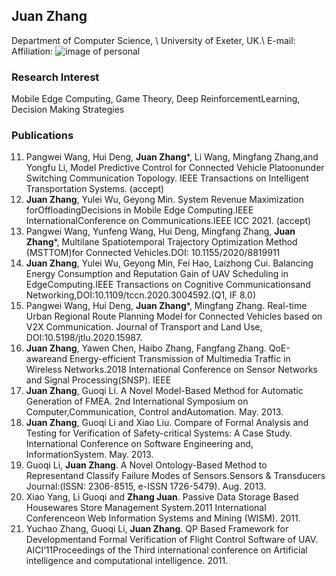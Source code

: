 ## Juan Zhang

Department of Computer Science, \\
University of Exeter, UK.\\
E-mail:
Affiliation:
![image of personal](<img src="https://github.com/jdaisyzhang/JuanZhang/blob/gh-pages/3.jpg" width="100" height="100">)

### Research Interest
Mobile Edge Computing, Game Theory, Deep ReinforcementLearning, Decision Making Strategies

### Publications
11. Pangwei Wang,  Hui Deng, **Juan  Zhang***,  Li Wang,  Mingfang Zhang,and Yongfu Li, Model Predictive Control for Connected Vehicle Platoonunder Switching  Communication  Topology. IEEE Transactions on Intelligent Transportation Systems. (accept)
10. **Juan Zhang**, Yulei Wu, Geyong Min. System Revenue Maximization forOffloadingDecisions in Mobile Edge Computing.IEEE  InternationalConference on Communications.IEEE ICC 2021. (accept)
9. Pangwei Wang, Yunfeng Wang, Hui Deng, Mingfang Zhang, **Juan Zhang***, Multilane Spatiotemporal Trajectory Optimization Method (MSTTOM)for Connected Vehicles.DOI: 10.1155/2020/8819911
8. **Juan Zhang**, Yulei Wu, Geyong Min, Fei Hao, Laizhong Cui.  Balancing Energy Consumption and Reputation  Gain of UAV Scheduling in  EdgeComputing.IEEE  Transactions  on  Cognitive  Communicationsand Networking,DOI:10.1109/tccn.2020.3004592.(Q1, IF 8.0)
7. Pangwei  Wang,  Hui  Deng, **Juan  Zhang***,  Mingfang  Zhang. Real-time Urban Regional Route Planning Model for Connected Vehicles based on V2X Communication. Journal of Transport and Land  Use,  DOI:10.5198/jtlu.2020.15987.
6. **Juan Zhang**, Yawen Chen, Haibo Zhang, Fangfang Zhang. QoE-awareand Energy-efficient Transmission of Multimedia Traffic in Wireless Networks.2018 International Conference on Sensor Networks and Signal Processing(SNSP). IEEE
5. **Juan  Zhang**, Guoqi  Li. A Novel Model-Based  Method  for  Automatic Generation of FMEA. 2nd International Symposium on Computer,Communication, Control andAutomation. May.  2013.
4. **Juan  Zhang**,  Guoqi Li and Xiao Liu. Compare of Formal  Analysis and Testing for Verification of Safety-critical Systems: A Case  Study. International Conference on Software Engineering and, InformationSystem. May. 2013.
3. Guoqi Li, **Juan Zhang**. A Novel Ontology-Based Method to Representand Classify Failure Modes of Sensors.Sensors & Transducers Journal:(ISSN: 2306-8515, e-ISSN 1726-5479). Aug.  2013.
2. Xiao  Yang, Li Guoqi and **Zhang Juan**. Passive Data Storage Based Housewares Store Management System.2011 International Conferenceon Web Information Systems and Mining (WISM). 2011.
1. Yuchao Zhang, Guoqi Li, **Juan Zhang**. QP Based Framework for Developmentand  Formal  Verification of Flight Control Software of UAV. AICI‘11Proceedings of the Third international conference on Artificial intelligence and computational intelligence. 2011.
